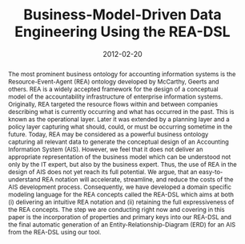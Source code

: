 ---
abstract: The most prominent business ontology for accounting information systems
  is the Resource-Event-Agent (REA) ontology developed by McCarthy, Geerts and others.
  REA is a widely accepted framework for the design of a conceptual model of the accountability
  infrastructure of enterprise information systems. Originally, REA targeted the resource
  flows within and between companies describing what is currently occurring and what
  has occurred in the past. This is known as the operational layer. Later it was extended
  by a planning layer and a policy layer capturing what should, could, or must be
  occurring sometime in the future. Today, REA may be considered as a powerful business
  ontology capturing all relevant data to generate the conceptual design of an Accounting
  Information System (AIS). However, we feel that it does not deliver an appropriate
  representation of the business model which can be understood not only by the IT
  expert, but also by the business expert. Thus, the use of REA in the design of AIS
  does not yet reach its full potential. We argue, that an easy-to-understand REA
  notation will accelerate, streamline, and reduce the costs of the AIS development
  process.  Consequently, we have developed a domain specific modeling language for
  the REA concepts called the REA-DSL which aims at both (i) delivering an intuitive
  REA notation and (ii) retaining the full expressiveness of the REA concepts. The
  step we are conducting right now and covering in this paper is the incorporation
  of properties and primary keys into our REA-DSL and the final automatic generation
  of an Entity-Relationship-Diagram (ERD) for an AIS from the REA-DSL using our tool.
authors:
- Dieter Mayrhofer
- Christian Huemer
date: '2012-02-20'
featured: false
links:
- name: Publik
  url: https://publik.tuwien.ac.at/showentry.php?ID=207339&lang=1
publication_types:
- '0'
publishDate: '2012-02-20'
title: Business-Model-Driven Data Engineering Using the REA-DSL
url_pdf: http://publik.tuwien.ac.at/files/PubDat_207339.pdf
---